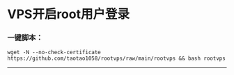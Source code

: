 
#  VPS开启root用户登录

###  一键脚本：

```
wget -N --no-check-certificate https://github.com/taotao1058/rootvps/raw/main/rootvps && bash rootvps
```

---
